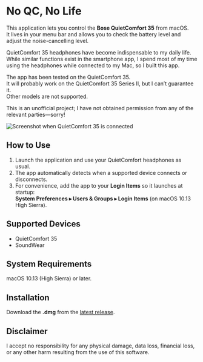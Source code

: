 # No QC, No Life

This application lets you control the **Bose QuietComfort 35** from macOS.  
It lives in your menu bar and allows you to check the battery level and adjust the noise-cancelling level.

QuietComfort 35 headphones have become indispensable to my daily life.  
While similar functions exist in the smartphone app, I spend most of my time using the headphones while connected to my Mac, so I built this app.

The app has been tested on the QuietComfort 35.  
It will probably work on the QuietComfort 35 Series II, but I can’t guarantee it.  
Other models are not supported.

This is an unofficial project; I have not obtained permission from any of the relevant parties—sorry!

![Screenshot when QuietComfort 35 is connected](https://ll0s0ll.github.io/no-qc-no-life/img/screenshot_qc35.png "Screenshot when QuietComfort 35 is connected")

## How to Use

1. Launch the application and use your QuietComfort headphones as usual.  
2. The app automatically detects when a supported device connects or disconnects.  
3. For convenience, add the app to your **Login Items** so it launches at startup:  
   **System Preferences ▸ Users & Groups ▸ Login Items** (on macOS 10.13 High Sierra).

## Supported Devices

- QuietComfort 35  
- SoundWear

## System Requirements

macOS 10.13 (High Sierra) or later.

## Installation

Download the **.dmg** from the [latest release](https://github.com/ll0s0ll/NoQCNoLife/releases/latest).

## Disclaimer

I accept no responsibility for any physical damage, data loss, financial loss, or any other harm resulting from the use of this software.
